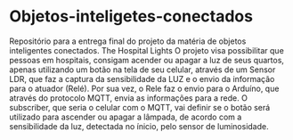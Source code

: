 # Objetos-inteligetes-conectados
Repositório para a entrega final do projeto da matéria de objetos inteligentes conectados.
The Hospital Lights
O projeto visa possibilitar que pessoas em hospitais, consigam acender ou apagar a luz de seus quartos, apenas utilizando um botão na tela de seu celular, através de um Sensor LDR, que faz a captura da sensibilidade da LUZ e o envio da informação para o atuador (Relé). Por sua         vez, o Rele faz o envio para o Arduíno, que através do protocolo MQTT, envia as informações para a rede. O subscriber, que seria o celular com o MQTT, vai definir se o botão será utilizado para ascender ou apagar a lâmpada, de acordo com a sensibilidade da luz, detectada no ínicio, pelo sensor de luminosidade.
